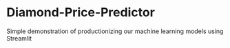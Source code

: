 # Diamond-Price-Predictor
Simple demonstration of productionizing our machine learning models using Streamlit
